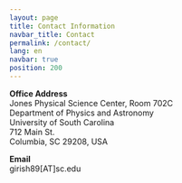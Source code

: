 ```yaml
---
layout: page
title: Contact Information
navbar_title: Contact
permalink: /contact/
lang: en
navbar: true
position: 200
---
```


__Office Address__ <br />
Jones Physical Science Center, Room 702C<br />
Department of Physics and Astronomy<br />
University of South Carolina<br />
712 Main St. <br />
Columbia, SC 29208, USA <br/>

__Email__<br />
girish89[AT]sc.edu
